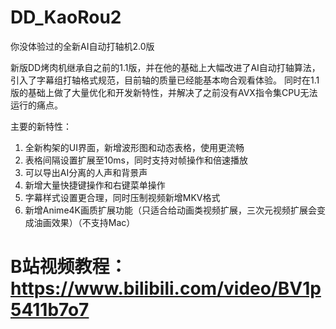 # DD_KaoRou2
你没体验过的全新AI自动打轴机2.0版

新版DD烤肉机继承自之前的1.1版，并在他的基础上大幅改进了AI自动打轴算法，引入了字幕组打轴格式规范，目前轴的质量已经能基本吻合观看体验。
同时在1.1版的基础上做了大量优化和开发新特性，并解决了之前没有AVX指令集CPU无法运行的痛点。

主要的新特性：
1. 全新构架的UI界面，新增波形图和动态表格，使用更流畅
2. 表格间隔设置扩展至10ms，同时支持对帧操作和倍速播放
3. 可以导出AI分离的人声和背景声
4. 新增大量快捷键操作和右键菜单操作
5. 字幕样式设置更合理，同时压制视频新增MKV格式
6. 新增Anime4K画质扩展功能（只适合给动画类视频扩展，三次元视频扩展会变成油画效果）（不支持Mac）

# B站视频教程：https://www.bilibili.com/video/BV1p5411b7o7

